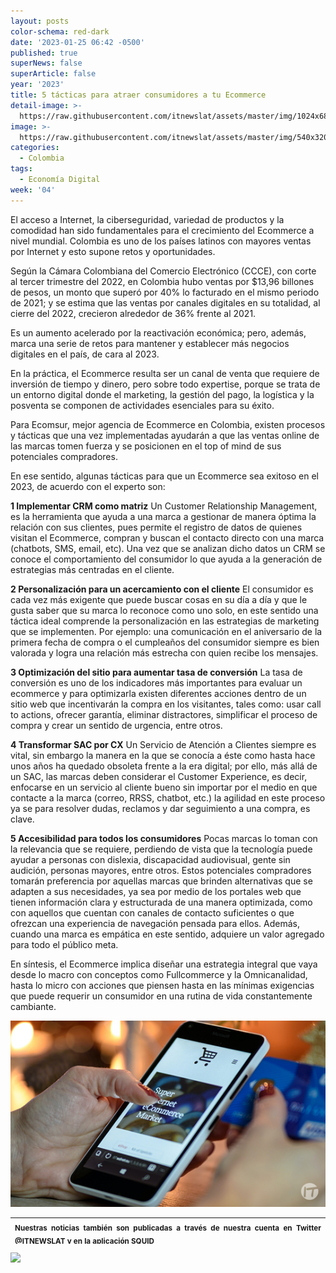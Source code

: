 ```yaml
---
layout: posts
color-schema: red-dark
date: '2023-01-25 06:42 -0500'
published: true
superNews: false
superArticle: false
year: '2023'
title: 5 tácticas para atraer consumidores a tu Ecommerce
detail-image: >-
  https://raw.githubusercontent.com/itnewslat/assets/master/img/1024x680/ecommers-celular-g.jpg
image: >-
  https://raw.githubusercontent.com/itnewslat/assets/master/img/540x320/ecommers-celular-p.jpg
categories:
  - Colombia
tags:
  - Economía Digital
week: '04'
---
```

El acceso a Internet, la ciberseguridad, variedad de productos y la comodidad han sido fundamentales para el crecimiento del Ecommerce a nivel mundial. Colombia es uno de los países latinos con mayores ventas por Internet y esto supone retos y oportunidades. 
 
Según la Cámara Colombiana del Comercio Electrónico (CCCE),  con corte al tercer trimestre del 2022, en Colombia hubo ventas por $13,96 billones de pesos, un monto que superó por 40% lo facturado en el mismo periodo de 2021; y se estima que las ventas por canales digitales en su totalidad, al cierre del  2022, crecieron alrededor de 36% frente al 2021. 

Es un aumento acelerado por la reactivación económica; pero, además, marca una serie de retos para mantener y establecer más negocios digitales en el país, de cara al 2023.
 
En la práctica, el Ecommerce resulta ser un canal de venta que requiere de inversión de tiempo y dinero, pero sobre todo expertise, porque se trata de un entorno digital donde el marketing, la gestión del pago, la logística y la posventa se componen de actividades esenciales para su éxito. 
 
Para Ecomsur, mejor agencia de Ecommerce en Colombia, existen procesos y tácticas que una vez implementadas ayudarán a que las ventas online de las marcas tomen fuerza y se posicionen en el top of mind de sus potenciales compradores.

En ese sentido, algunas tácticas para que un Ecommerce sea exitoso en el 2023, de acuerdo con el experto son: 
 
**1 Implementar CRM como matriz**
Un Customer Relationship Management, es la herramienta que ayuda a una marca a gestionar de manera óptima la relación con sus clientes, pues permite el registro de datos de quienes visitan el Ecommerce, compran y buscan el contacto directo con una marca (chatbots, SMS, email, etc). Una vez que se analizan dicho datos un CRM se conoce el comportamiento del consumidor lo que ayuda a la generación de estrategias más centradas en el cliente.

**2 Personalización para un acercamiento con el cliente**
El consumidor es cada vez más exigente que puede buscar cosas en su día a día y que le gusta saber que su marca lo reconoce como uno solo, en este sentido una táctica ideal comprende la personalización en las estrategias de marketing que se implementen. Por ejemplo: una comunicación en el aniversario de la primera fecha de compra o el cumpleaños del consumidor siempre es bien valorada y logra una relación más estrecha con quien recibe los mensajes. 

**3 Optimización del sitio para aumentar tasa de conversión**
La tasa de conversión es uno de los indicadores más importantes para evaluar un ecommerce y para optimizarla existen diferentes acciones dentro de un sitio web que incentivarán la compra en los visitantes, tales como: usar call to actions, ofrecer garantía, eliminar distractores, simplificar el proceso de compra y crear un sentido de urgencia, entre otros. 

**4 Transformar SAC por CX**
Un Servicio de Atención a Clientes siempre es vital, sin embargo la manera en la que se conocía a éste como hasta hace unos años ha quedado obsoleta frente a la era digital; por ello, más allá de un SAC, las marcas deben considerar el Customer Experience, es decir, enfocarse en un servicio al cliente bueno sin importar por el medio en que contacte a la marca (correo, RRSS, chatbot, etc.) la agilidad en este proceso ya se para resolver dudas, reclamos y dar seguimiento a una compra, es clave. 

**5 Accesibilidad para todos los consumidores**
Pocas marcas lo toman con la relevancia que se requiere, perdiendo de vista que la tecnología puede ayudar a personas con dislexia, discapacidad audiovisual, gente sin audición, personas mayores, entre otros. Estos potenciales compradores tomarán preferencia por aquellas marcas que brinden alternativas que se adapten a sus necesidades, ya sea por medio de los portales web que tienen información clara y estructurada de una manera optimizada, como con aquellos que cuentan con canales de contacto suficientes o que ofrezcan una experiencia de navegación pensada para ellos. Además, cuando una marca es empática en este sentido, adquiere un valor agregado para todo el público meta. 

En síntesis, el Ecommerce implica diseñar una estrategia integral que vaya desde lo macro con conceptos como Fullcommerce y la Omnicanalidad, hasta lo micro con acciones que piensen hasta en las mínimas exigencias que puede requerir un consumidor en una rutina de vida constantemente cambiante. 

![](https://raw.githubusercontent.com/itnewslat/assets/master/img/540x320/ecommers-celular-p.jpg)

<table style="height: 42px;" width="569">
<tbody>
<tr>
<td style="text-align: justify;"><sub><strong>Nuestras noticias también son publicadas a través de nuestra cuenta en Twitter <a href="https://twitter.com/itnewslat?lang=es">@ITNEWSLAT</a> y en la aplicación <a href="https://squidapp.co/en/">SQUID</a></strong></sub></td>
</tr>
</tbody>
</table>

<img src="https://tracker.metricool.com/c3po.jpg?hash=56f88a41e39ab42c063cc51676587a04"/>
